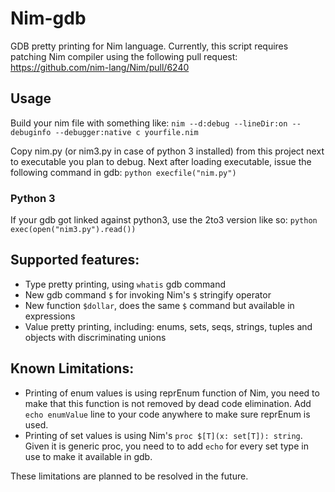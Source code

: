 # Nim-gdb
GDB pretty printing for Nim language.
Currently, this script requires patching Nim compiler using the following pull request:
https://github.com/nim-lang/Nim/pull/6240

## Usage 

Build your nim file with something like: `nim --d:debug --lineDir:on --debuginfo --debugger:native c yourfile.nim`

Copy nim.py (or nim3.py in case of python 3 installed) from this project next to executable you plan to debug. Next after loading executable, 
issue the following command in gdb: `python execfile("nim.py")` 

### Python 3
If your gdb got linked against python3, use the 2to3 version like so: `python exec(open("nim3.py").read())`

## Supported features:
* Type pretty printing, using ``whatis`` gdb command 
* New gdb command `$` for invoking Nim's `$` stringify operator
* New function `$dollar`, does the same `$` command but available in expressions
* Value pretty printing, including: enums, sets, seqs, strings, tuples and objects with discriminating unions

## Known Limitations:
* Printing of enum values is using reprEnum function of Nim, you need to make that this function is not removed by dead code elimination. Add `echo enumValue` line to your code anywhere to make sure reprEnum is used.
* Printing of set values is using Nim's `proc $[T](x: set[T]): string`. Given it is generic proc, you need to 
to add `echo` for every set type in use to make it available in gdb.

These limitations are planned to be resolved in the future.
